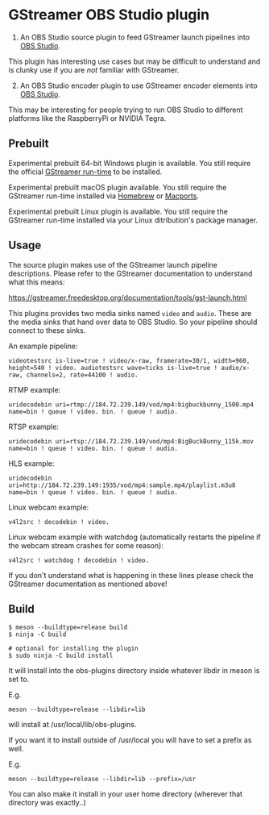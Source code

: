 GStreamer OBS Studio plugin
===

1. An OBS Studio source plugin to feed GStreamer launch pipelines into [OBS
Studio].

This plugin has interesting use cases but may be difficult to understand and is
clunky use if you are _not_ familiar with GStreamer.

2. An OBS Studio encoder plugin to use GStreamer encoder elements into [OBS Studio].

This may be interesting for people trying to run OBS Studio to different platforms like the RaspberryPi or NVIDIA Tegra.

Prebuilt
---

Experimental prebuilt 64-bit Windows plugin is available. You still require the
official [GStreamer run-time] to be installed.

Experimental prebuilt macOS plugin available. You still require the GStreamer
run-time installed via [Homebrew] or [Macports].

Experimental prebuilt Linux plugin is available. You still require the GStreamer
run-time installed via your Linux ditribution's package manager.

[OBS Studio]: https://obsproject.com/
[GStreamer run-time]: https://gstreamer.freedesktop.org/data/pkg/windows/
[Homebrew]: https://brew.sh/
[Macports]: https://www.macports.org/

Usage
---

The source plugin makes use of the GStreamer launch pipeline descriptions. Please
refer to the GStreamer documentation to understand what this means:

https://gstreamer.freedesktop.org/documentation/tools/gst-launch.html

This plugins provides two media sinks named `video` and `audio`. These are the
media sinks that hand over data to OBS Studio. So your pipeline should connect
to these sinks.

An example pipeline:

    videotestsrc is-live=true ! video/x-raw, framerate=30/1, width=960, height=540 ! video. audiotestsrc wave=ticks is-live=true ! audio/x-raw, channels=2, rate=44100 ! audio.

RTMP example:

    uridecodebin uri=rtmp://184.72.239.149/vod/mp4:bigbuckbunny_1500.mp4 name=bin ! queue ! video. bin. ! queue ! audio.

RTSP example:

    uridecodebin uri=rtsp://184.72.239.149/vod/mp4:BigBuckBunny_115k.mov name=bin ! queue ! video. bin. ! queue ! audio.

HLS example:

    uridecodebin uri=http://184.72.239.149:1935/vod/mp4:sample.mp4/playlist.m3u8 name=bin ! queue ! video. bin. ! queue ! audio.

Linux webcam example:

    v4l2src ! decodebin ! video.

Linux webcam example with watchdog (automatically restarts the pipeline if the webcam stream crashes for some reason):

    v4l2src ! watchdog ! decodebin ! video.

If you don't understand what is happening in these lines please check the
GStreamer documentation as mentioned above!


Build
---

```shell
$ meson --buildtype=release build
$ ninja -C build

# optional for installing the plugin
$ sudo ninja -C build install
```

It will install into the obs-plugins directory inside whatever libdir in meson is set to.

E.g.
```shell
meson --buildtype=release --libdir=lib
```
will install at /usr/local/lib/obs-plugins.


If you want it to install outside of /usr/local you will have to set a prefix as well.

E.g.
```shell
meson --buildtype=release --libdir=lib --prefix=/usr
```
You can also make it install in your user home directory (wherever that directory was exactly..)
